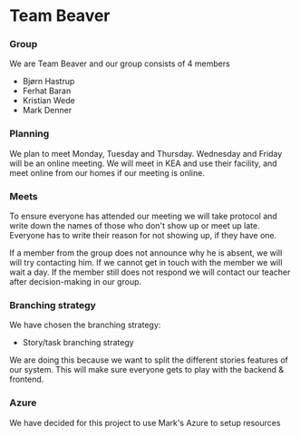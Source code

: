 Team Beaver
=================
### Group
We are Team Beaver and our group consists of 4 members
- Bjørn Hastrup
- Ferhat Baran
- Kristian Wede
- Mark Denner

### Planning
We plan to meet Monday, Tuesday and Thursday. Wednesday and Friday will be an online meeting.
We will meet in KEA and use their facility, and meet online from our homes if our meeting is online.

### Meets
To ensure everyone has attended our meeting we will take protocol and write down the names of those who don't  show up or meet up late.
Everyone has to write their reason for not showing up, if they have one.

If a member from the group does not announce why he is absent, we will will try contacting him. If we cannot get in touch with the member we will wait a day. If the member still does not respond we will contact our teacher after decision-making in our group.

### Branching strategy
We have chosen the branching strategy:
- Story/task branching strategy

We are doing this because we want to split the different stories features of our system. This will make sure everyone gets to play with the backend & frontend.


### Azure
We have decided for this project to use Mark's Azure to setup resources 
